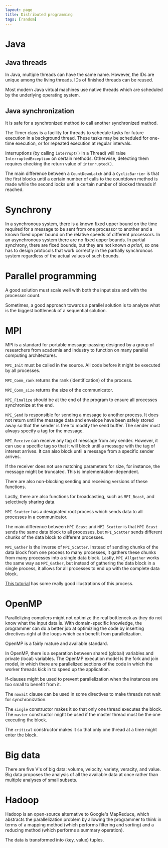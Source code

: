 ```yaml
---
layout: page
title: Distributed programming
tags: [random]
---
```


# Java

## Java threads

In Java, multiple threads can have the same name. However, the IDs are unique
among the living threads. IDs of finished threads can be reused.

Most modern Java virtual machines use native threads which are scheduled by the
underlying operating system.

## Java synchronization

It is safe for a synchronized method to call another synchronized method.

The Timer class is a facility for threads to schedule tasks for future
execution in a background thread. These tasks may be scheduled for one-time
execution, or for repeated execution at regular intervals.

Interruptions (by calling `interrupt()` in a Thread) will raise
`InterruptedException` on certain methods. Otherwise, detecting them requires
checking the return value of `interrupted()`.

The main difference between a `CountDownLatch` and a `CyclicBarrier` is that
the first blocks until a certain number of calls to the countdown method is
made while the second locks until a certain number of blocked threads if
reached.

# Synchrony

In a synchronous system, there is a known fixed upper bound on the time
required for a message to be sent from one processor to another and a known
fixed upper bound on the relative speeds of different processors. In an
asynchronous system there are no fixed upper bounds. In partial synchrony,
there are fixed bounds, but they are not known _a priori_, so one has to design
protocols that work correctly in the partially synchronous system regardless of
the actual values of such bounds.

# Parallel programming

A good solution must scale well with both the input size and with the processor
count.

Sometimes, a good approach towards a parallel solution is to analyze what is
the biggest bottleneck of a sequential solution.

# MPI

MPI is a standard for portable message-passing designed by a group of
researchers from academia and industry to function on many parallel computing
architectures.

`MPI_Init` must be called in the source. All code before it might be executed
by all processes.

`MPI_Comm_rank` returns the rank (identification) of the process.

`MPI_Comm_size` returns the size of the communicator.

`MPI_Finalize` should be at the end of the program to ensure all processes
synchronize at the end.

`MPI_Send` is responsible for sending a message to another process. It does not
return until the message data and envelope have been safely stored away so that
the sender is free to modify the send buffer. The sender must always specify a
tag for the message.

`MPI_Receive` can receive any tag of message from any sender. However, it can
use a specific tag so that it will block until a message with the tag of
interest arrives. It can also block until a message from a specific sender
arrives.

If the receiver does not use matching parameters for size, for instance, the
message might be truncated. This is implementation-dependent.

There are also non-blocking sending and receiving versions of these functions.

Lastly, there are also functions for broadcasting, such as `MPI_Bcast`, and
selectively sharing data.

`MPI_Scatter` has a designated root process which sends data to all processes
in a communicator.

The main difference between `MPI_Bcast` and `MPI_Scatter` is that `MPI_Bcast`
sends the same data block to all processes, but `MPI_Scatter` sends different
chunks of the data block to different processes.

`MPI_Gather` is the inverse of `MPI_Scatter`. Instead of sending chunks of the
data block from one process to many processes, it gathers these chunks from
many processes into a single data block. Lastly, `MPI_Allgather` works the same
way as `MPI_Gather`, but instead of gathering the data block in a single
process, it allows for all processes to end up with the complete data block.

[This
tutorial](https://mpitutorial.com/tutorials/mpi-scatter-gather-and-allgather/)
has some really good illustrations of this process.

# OpenMP

Parallelizing compilers might not optimize the real bottleneck as they do not
know what the input data is. With domain-specific knowledge, the programmer can
do a better job at optimizing the code by inserting directives right at the
loops which can benefit from parallelization.

OpenMP is a fairly mature and available standard.

In OpenMP, there is a separation between shared (global) variables and private
(local) variables. The OpenMP execution model is the fork and join model, in
which there are parallelized sections of the code in which the worker threads
kick in to speed up the application.

If-clauses might be used to prevent parallelization when the instances are too
small to benefit from it.

The `nowait` clause can be used in some directives to make threads not wait for
synchronization.

The `single` constructor makes it so that only one thread executes the block.
The `master` constructor might be used if the master thread must be the one
executing the block.

The `critical` constructor makes it so that only one thread at a time might
enter the block.

# Big data

There are five V's of big data: volume, velocity, variety, veracity, and value.
Big data proposes the analysis of all the available data at once rather than
multiple analyses of small subsets.

# Hadoop

Hadoop is an open-source alternative to Google's MapReduce, which abstracts the
parallelization problem by allowing the programmer to think in terms of a
mapping method (which performs filtering and sorting) and a reducing method
(which performs a summary operation).

The data is transformed into (key, value) tuples.
